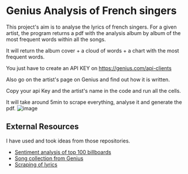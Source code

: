 
# Genius Analysis of French singers

This project's aim is to analyse the lyrics of french singers. For a given artist, the program returns a pdf with the analysis album by album of the most frequent words within all the songs.

It will return the album cover + a cloud of words + a chart with the most frequent words. 

You just have to create an API KEY on https://genius.com/api-clients

Also go on the artist's page on Genius and find out how it is written.

Copy your api Key and the artist's name in the code and run all the cells. 

It will take around 5min to scrape everything, analyse it and generate the pdf. 
![image](https://github.com/elios-cama/Genius_Analysis_fr/assets/56233434/5feb8f2c-f830-4601-a75c-17317f136182)

## External Resources

I have used and took ideas from those repositories. 

- [Sentiment analysis of top 100 billboards](https://github.com/AmishaMurarka/Sentiment-Analysis-of-Song-Lyrics/)
- [Song collection from Genius](https://github.com/melaniewalsh/Intro-Cultural-Analytics/)
- [Scraping of lyrics](https://github.com/johnwmillr/LyricsGenius/)



